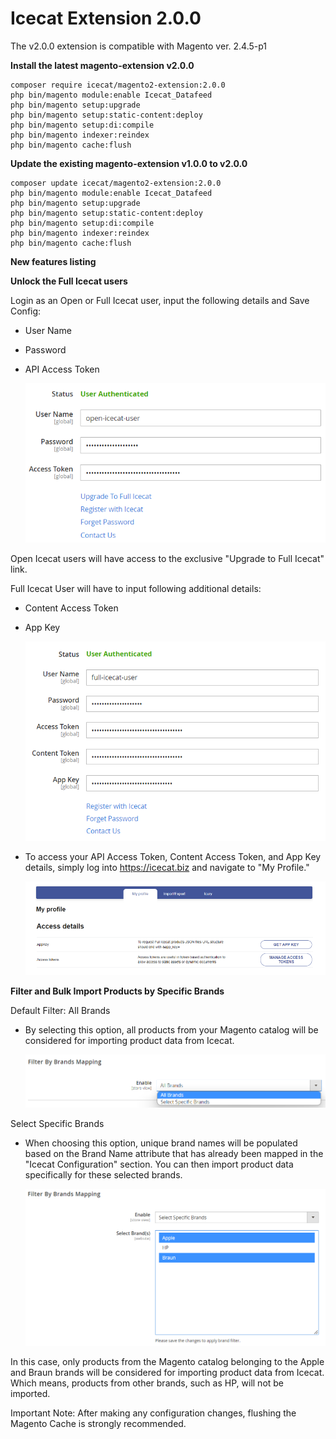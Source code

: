 # Icecat Extension 2.0.0

The v2.0.0 extension is compatible with Magento ver. 2.4.5-p1

**Install the latest magento-extension v2.0.0**

~~~~~~~~~~~~~~~~~~~~~
composer require icecat/magento2-extension:2.0.0
php bin/magento module:enable Icecat_Datafeed
php bin/magento setup:upgrade
php bin/magento setup:static-content:deploy
php bin/magento setup:di:compile
php bin/magento indexer:reindex
php bin/magento cache:flush
~~~~~~~~~~~~~~~~~~~~~

**Update the existing magento-extension v1.0.0 to v2.0.0**

~~~~~~~~~~~~~~~~~~~~~
composer update icecat/magento2-extension:2.0.0
php bin/magento module:enable Icecat_Datafeed
php bin/magento setup:upgrade
php bin/magento setup:static-content:deploy
php bin/magento setup:di:compile
php bin/magento indexer:reindex
php bin/magento cache:flush
~~~~~~~~~~~~~~~~~~~~~

**New features listing**

**Unlock the Full Icecat users**

Login as an Open or Full Icecat user, input the following details and Save Config:
- User Name
- Password
- API Access Token

    ![img1](./images/image33.png)

Open Icecat users will have access to the exclusive "Upgrade to Full Icecat" link. 

Full Icecat User will have to input following additional details:

- Content Access Token 
- App Key

    ![img1](./images/image34.png)

- To access your API Access Token, Content Access Token, and App Key details, simply log into https://icecat.biz and navigate to "My Profile." 

    ![img1](./images/image35.png)

**Filter and Bulk Import Products by Specific Brands**

Default Filter: All Brands

- By selecting this option, all products from your Magento catalog will be considered for importing product data from Icecat.

    ![img1](./images/image36.png)

Select Specific Brands

- When choosing this option, unique brand names will be populated based on the Brand Name attribute that has already been mapped in the "Icecat Configuration" section. You can then import product data specifically for these selected brands.

    ![img1](./images/image37.png)

In this case, only products from the Magento catalog belonging to the Apple and Braun brands will be considered for importing product data from Icecat. Which means, products from other brands, such as HP, will not be imported.

Important Note: After making any configuration changes, flushing the Magento Cache is strongly recommended. 
